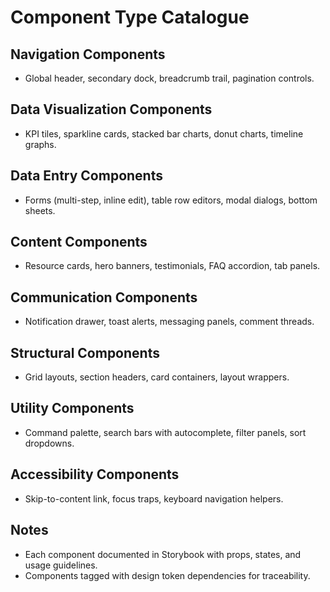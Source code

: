 # Component Type Catalogue

## Navigation Components
- Global header, secondary dock, breadcrumb trail, pagination controls.

## Data Visualization Components
- KPI tiles, sparkline cards, stacked bar charts, donut charts, timeline graphs.

## Data Entry Components
- Forms (multi-step, inline edit), table row editors, modal dialogs, bottom sheets.

## Content Components
- Resource cards, hero banners, testimonials, FAQ accordion, tab panels.

## Communication Components
- Notification drawer, toast alerts, messaging panels, comment threads.

## Structural Components
- Grid layouts, section headers, card containers, layout wrappers.

## Utility Components
- Command palette, search bars with autocomplete, filter panels, sort dropdowns.

## Accessibility Components
- Skip-to-content link, focus traps, keyboard navigation helpers.

## Notes
- Each component documented in Storybook with props, states, and usage guidelines.
- Components tagged with design token dependencies for traceability.
